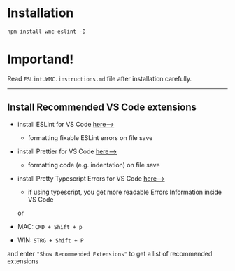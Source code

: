 # Installation

`npm install wmc-eslint -D`

# Importand!

Read `ESLint.WMC.instructions.md` file after installation carefully.

---

## Install Recommended VS Code extensions

- install ESLint for VS Code [here-->](https://marketplace.visualstudio.com/items?itemName=dbaeumer.vscode-eslint)

  - formatting fixable ESLint errors on file save

- install Prettier for VS Code [here-->](https://marketplace.visualstudio.com/items?itemName=esbenp.prettier-vscode)
  - formatting code (e.g. indentation) on file save
- install Pretty Typescript Errors for VS Code [here-->](https://marketplace.visualstudio.com/items?itemName=yoavbls.pretty-ts-errors)

  - if using typescript, you get more readable Errors Information inside VS Code

  or

- MAC: `CMD + Shift + p`
- WIN: `STRG + Shift + P`

and enter `"Show Recommended Extensions"` to get a list of recommended extensions
